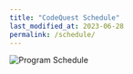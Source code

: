 ```yaml
---
title: "CodeQuest Schedule"
last_modified_at: 2023-06-28
permalink: /schedule/
---
```


<img src="https://alanbui1.github.io/codequest/assets/images/schedule.svg" alt="Program Schedule"> 
